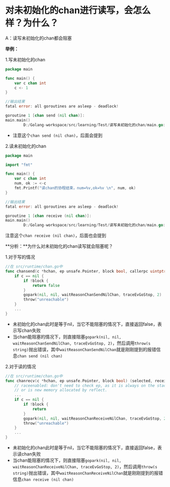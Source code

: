 # 对未初始化的chan进行读写，会怎么样？为什么？

A：读写未初始化的chan都会阻塞

**举例：**

1.写未初始化的chan

```go
package main

func main() {
	var c chan int
	c <- 1
}

//输出结果
fatal error: all goroutines are asleep - deadlock!

goroutine 1 [chan send (nil chan)]:
main.main()
        D:/Golang-workspace/src/learning/Test/读写未初始化的chan/main.go:5 +0x3d
```

- 注意这个`chan send (nil chan)`，后面会提到

2.读未初始化的chan

```go
package main

import "fmt"

func main() {
	var c chan int
	num, ok := <-c
	fmt.Printf("读chan的协程结束，num=%v,ok=%v \n", num, ok)
}

//输出结果
fatal error: all goroutines are asleep - deadlock!

goroutine 1 [chan receive (nil chan)]:
main.main()
        D:/Golang-workspace/src/learning/Test/读写未初始化的chan/main.go:7 +0x4d
```

注意这个`chan receive (nil chan)`，后面也会提到

**分析：**为什么对未初始化的chan读写就会阻塞呢？

1.对于写的情况

```go
//在 src/runtime/chan.go中
func chansend(c *hchan, ep unsafe.Pointer, block bool, callerpc uintptr) bool {
	if c == nil {
		if !block {
			return false
		}
		gopark(nil, nil, waitReasonChanSendNilChan, traceEvGoStop, 2)
		throw("unreachable")
	}
    ...
}
```

- 未初始化的chan此时是等于nil，当它不能阻塞的情况下，直接返回false，表示写chan失败
- 当chan能阻塞的情况下，则直接阻塞`gopark(nil, nil, waitReasonChanSendNilChan, traceEvGoStop, 2)`，然后调用`throw(s string)`抛出错误，其中`waitReasonChanSendNilChan`就是刚刚提到的报错信息`chan send (nil chan)`

2.对于读的情况

```go
//在 src/runtime/chan.go中
func chanrecv(c *hchan, ep unsafe.Pointer, block bool) (selected, received bool) {
	// raceenabled: don't need to check ep, as it is always on the stack
	// or is new memory allocated by reflect.
	...
	if c == nil {
		if !block {
			return
		}
		gopark(nil, nil, waitReasonChanReceiveNilChan, traceEvGoStop, 2)
		throw("unreachable")
	}
    ...
}
```

- 未初始化的chan此时是等于nil，当它不能阻塞的情况下，直接返回false，表示读chan失败
- 当chan能阻塞的情况下，则直接阻塞`gopark(nil, nil, waitReasonChanReceiveNilChan, traceEvGoStop, 2)`，然后调用`throw(s string)`抛出错误，其中`waitReasonChanReceiveNilChan`就是刚刚提到的报错信息`chan receive (nil chan)`